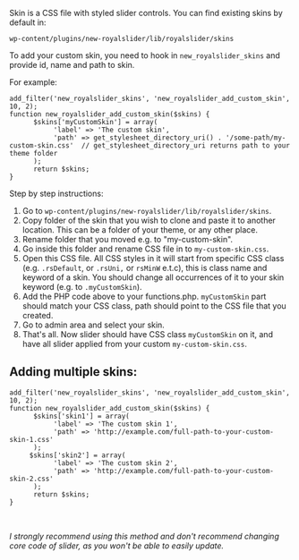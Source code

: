 <div class="article">
      <div><p>Skin is a CSS file with styled slider controls. You can find
existing skins by default in:<br></p>
<pre><code>wp-content/plugins/new-royalslider/lib/royalslider/skins</code>
</pre>
<p>To add your custom skin, you need to hook in
<code>new_royalslider_skins</code> and provide id, name and path to
skin.</p>
<p>For example:</p>
<pre><code>add_filter('new_royalslider_skins', 'new_royalslider_add_custom_skin', 10, 2);
function new_royalslider_add_custom_skin($skins) {
      $skins['myCustomSkin'] = array(
           'label' =&gt; 'The custom skin',
           'path' =&gt; get_stylesheet_directory_uri() . '/some-path/my-custom-skin.css'  // get_stylesheet_directory_uri returns path to your theme folder
      );
      return $skins;
}</code>
</pre>
<p>Step by step instructions:</p>
<ol>
<li>Go to
<code>wp-content/plugins/new-royalslider/lib/royalslider/skins</code>.<br>
</li>
<li>Copy folder of the skin that you wish to clone and paste it to
another location. This can be a folder of your theme, or any other
place.<br></li>
<li>Rename folder that you moved e.g. to "my-custom-skin".<br></li>
<li>Go inside this folder and rename CSS file in to
<code>my-custom-skin.css</code>.<br></li>
<li>Open this CSS file. All CSS styles in it will start from
specific CSS class (e.g. <code>.rsDefault</code>, or
<code>.rsUni,</code> or <code>rsMinW</code> e.t.c), this is class
name and keyword of a skin. You should change all occurrences of it
to your skin keyword (e.g. to <code>.myCustomSkin</code>).<br></li>
<li>Add the PHP code above to your functions.php.
<code>myCustomSkin</code> part should match your CSS class, path
should point to the CSS file that you created.<br></li>
<li>Go to admin area and select your skin.<br></li>
<li>That's all. Now slider should have CSS class
<code>myCustomSkin</code> on it, and have all slider applied from
your custom <code>my-custom-skin.css</code>.</li>
</ol>
<h2>Adding multiple skins:</h2>
<pre><code>add_filter('new_royalslider_skins', 'new_royalslider_add_custom_skin', 10, 2);
function new_royalslider_add_custom_skin($skins) {
      $skins['skin1'] = array(
           'label' =&gt; 'The custom skin 1',
           'path' =&gt; 'http://example.com/full-path-to-your-custom-skin-1.css'
      );
     $skins['skin2'] = array(
           'label' =&gt; 'The custom skin 2',
           'path' =&gt; 'http://example.com/full-path-to-your-custom-skin-2.css'
      );
      return $skins;
}</code>
</pre>
<p><br></p>
<p><em>I strongly recommend using this method and don't recommend
changing core code of slider, as you won't be able to easily
update.</em></p></div>
    </div>